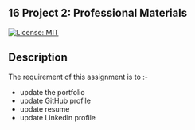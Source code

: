 ## 16 Project 2: Professional Materials

[![License: MIT](https://img.shields.io/badge/License-MIT-yellow.svg)](https://opensource.org/licenses/MIT)

## Description

The requirement of this assignment is to :-

* update the portfolio
* update GitHub profile
* update resume
* update Linkedln profile  